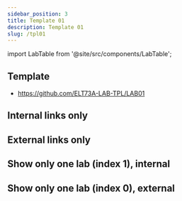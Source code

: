 ```yaml
---
sidebar_position: 3
title: Template 01
description: Template 01
slug: /tpl01
---
```


import LabTable from '@site/src/components/LabTable';

## Template
- https://github.com/ELT73A-LAB-TPL/LAB01

## Internal links only
<LabTable internal={true} />

## External links only
<LabTable internal={false} />

## Show only one lab (index 1), internal
<LabTable index={1} internal={true} />

## Show only one lab (index 0), external
<LabTable index={1} internal={false} />